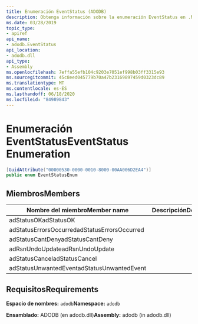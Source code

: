 ```yaml
---
title: Enumeración EventStatus (ADODB)
description: Obtenga información sobre la enumeración EventStatus en .NET. Esta enumeración está en el espacio de nombres ADODB y en el ensamblado ADODB (en la biblioteca adodb.dll).
ms.date: 03/28/2019
topic_type:
- apiref
api_name:
- adodb.EventStatus
api_location:
- adodb.dll
api_type:
- Assembly
ms.openlocfilehash: 7effa55efb104c9203e7051ef998b03ff3315e93
ms.sourcegitcommit: 45c8eed045779b70a47b23169897459d0323dc89
ms.translationtype: MT
ms.contentlocale: es-ES
ms.lasthandoff: 06/18/2020
ms.locfileid: "84989843"
---
```

# <a name="eventstatus-enumeration"></a><span data-ttu-id="c47cc-104">Enumeración EventStatus</span><span class="sxs-lookup"><span data-stu-id="c47cc-104">EventStatus Enumeration</span></span>

```csharp
[GuidAttribute("00000530-0000-0010-8000-00AA006D2EA4")]
public enum EventStatusEnum
```

## <a name="members"></a><span data-ttu-id="c47cc-105">Miembros</span><span class="sxs-lookup"><span data-stu-id="c47cc-105">Members</span></span>

| <span data-ttu-id="c47cc-106">Nombre del miembro</span><span class="sxs-lookup"><span data-stu-id="c47cc-106">Member name</span></span>  | <span data-ttu-id="c47cc-107">Descripción</span><span class="sxs-lookup"><span data-stu-id="c47cc-107">Description</span></span>  |
|---|---|
|<span data-ttu-id="c47cc-108">adStatusOK</span><span class="sxs-lookup"><span data-stu-id="c47cc-108">adStatusOK</span></span>  |   |
|<span data-ttu-id="c47cc-109">adStatusErrorsOccurred</span><span class="sxs-lookup"><span data-stu-id="c47cc-109">adStatusErrorsOccurred</span></span>  |   |
|<span data-ttu-id="c47cc-110">adStatusCantDeny</span><span class="sxs-lookup"><span data-stu-id="c47cc-110">adStatusCantDeny</span></span>  |   |
|<span data-ttu-id="c47cc-111">adRsnUndoUpdate</span><span class="sxs-lookup"><span data-stu-id="c47cc-111">adRsnUndoUpdate</span></span>  |   |
|<span data-ttu-id="c47cc-112">adStatusCancel</span><span class="sxs-lookup"><span data-stu-id="c47cc-112">adStatusCancel</span></span>  |   |
|<span data-ttu-id="c47cc-113">adStatusUnwantedEvent</span><span class="sxs-lookup"><span data-stu-id="c47cc-113">adStatusUnwantedEvent</span></span>  |   |

## <a name="requirements"></a><span data-ttu-id="c47cc-114">Requisitos</span><span class="sxs-lookup"><span data-stu-id="c47cc-114">Requirements</span></span>

<span data-ttu-id="c47cc-115">**Espacio de nombres:** `adodb`</span><span class="sxs-lookup"><span data-stu-id="c47cc-115">**Namespace:** `adodb`</span></span>

<span data-ttu-id="c47cc-116">**Ensamblado:** ADODB (en adodb.dll)</span><span class="sxs-lookup"><span data-stu-id="c47cc-116">**Assembly:** adodb (in adodb.dll)</span></span>
